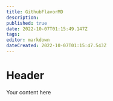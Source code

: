 ```yaml
---
title: GithubFlavorMD
description: 
published: true
date: 2022-10-07T01:15:49.147Z
tags: 
editor: markdown
dateCreated: 2022-10-07T01:15:47.543Z
---
```


# Header
Your content here